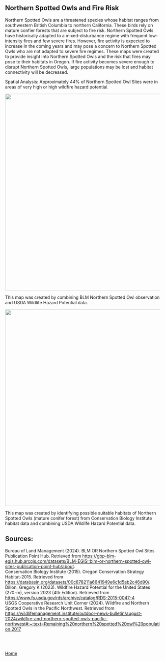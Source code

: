 ## Northern Spotted Owls and Fire Risk
Northern Spotted Owls are a threatened species whose habitat ranges from southwestern British Columbia to northern California. These birds rely on mature confier forests that are subject to fire risk. Northern Spotted Owls have historically adapted to a  mixed-disturbance regime with frequent low-intensity fires and few severe fires. However, fire activity is expected to increase in the coming years and may pose a concern to Northern Spotted Owls who are not adapted to severe fire regimes. These maps were created to provide insight into Northern Spotted Owls and the risk that fires may pose to their habitats in Oregon. If fire activity becomes severe enough to disrupt Northern Spotted Owls, large populations may be lost and habitat connectivity will be decreased.

Spatial Analysis:
Approximately 44% of Northern Spotted Owl Sites were in areas of very high or high wildfire hazard potential. 

<img src="https://github.com/user-attachments/assets/2b0da80f-e3c2-4433-8e05-642dc2e82004" width="800" height="640">

This map was created by combining BLM Northern Spotted Owl observation and USDA Wildlife Hazard Potential data. 

<img src="https://github.com/user-attachments/assets/aab38581-7b06-47b3-a5e6-04a1f2d9dd0e" width="800" height="640">

This map was created by identifying possible suitable habitats of Northern Spotted Owls (mature conifer forest) from Conservation Biology Institute habitat data and combining USDA Wildlife Hazard Potential data.

## Sources:
Bureau of Land Management (2024). BLM OR Northern Spotted Owl Sites Publication Point Hub. Retrieved from https://gbp-blm-egis.hub.arcgis.com/datasets/BLM-EGIS::blm-or-northern-spotted-owl-sites-publication-point-hub/about.
<br>
Conservation Biology Institute (2015). Oregon Conservation Strategy Habitat-2015. Retrieved from https://databasin.org/datasets/00c878211a6641949e6c1d5ab2c46d90/. 
<br>
Dillon, Gregory K (2023). Wildfire Hazard Potential for the United States (270-m), version 2023 (4th Edition). Retrieved from https://www.fs.usda.gov/rds/archive/catalog/RDS-2015-0047-4
<br>
USGS Cooperative Research Unit Corner (2024). Wildfire and Northern Spotted Owls in the Pacific Northwest. Retrieved from https://wildlifemanagement.institute/outdoor-news-bulletin/august-2024/wildfire-and-northern-spotted-owls-pacific-northwest#:~:text=Remaining%20northern%20spotted%20owl%20population,2017

<br>
<br>


[Home](README.md)

